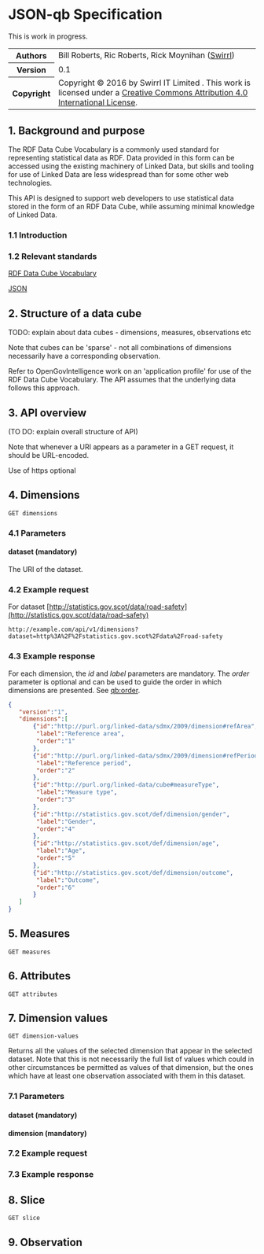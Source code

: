 # JSON-qb Specification

This is work in progress.

<!-- Document Info -->
<table class="table">
  <tr>
    <th>Authors</th>
    <td>
      Bill Roberts, Ric Roberts, Rick Moynihan (<a href="http://www.swirrl.com">Swirrl</a>)
    </td>
  </tr>
  <tr>
    <th>Version</th>
    <td>0.1</td>
  </tr>
  <tr>
    <th>Copyright</th>
    <td>
      Copyright &copy; 2016 by Swirrl IT Limited . This work is licensed under a
      <a href="http://creativecommons.org/licenses/by/4.0/">
        Creative Commons Attribution 4.0 International License</a>.
    </td>
  </tr>
</table>

## 1. Background and purpose

The RDF Data Cube Vocabulary is a commonly used standard for representing statistical data as RDF.  Data provided in this form can be accessed using the existing machinery of Linked Data, but skills and tooling for use of Linked Data are less widespread than for some other web technologies.

This API is designed to support web developers to use statistical data stored in the form of an RDF Data Cube, while assuming minimal knowledge of Linked Data.

### 1.1 Introduction


### 1.2 Relevant standards

[RDF Data Cube Vocabulary](https://www.w3.org/TR/vocab-data-cube/)

[JSON](https://tools.ietf.org/html/rfc7159)

## 2. Structure of a data cube

TODO: explain about data cubes - dimensions, measures, observations etc

Note that cubes can be 'sparse' - not all combinations of dimensions necessarily have a corresponding observation.

Refer to OpenGovIntelligence work on an 'application profile' for use of the RDF Data Cube Vocabulary.  The API assumes that the underlying data follows this approach.

## 3. API overview

(TO DO: explain overall structure of API)

Note that whenever a URI appears as a parameter in a GET request, it should be URL-encoded.

Use of https optional

## 4. Dimensions

```
GET dimensions
```

### 4.1 Parameters

#### dataset (mandatory)

The URI of the dataset. 

### 4.2 Example request

For dataset [http://statistics.gov.scot/data/road-safety](http://statistics.gov.scot/data/road-safety)
```
http://example.com/api/v1/dimensions?dataset=http%3A%2F%2Fstatistics.gov.scot%2Fdata%2Froad-safety
```

### 4.3 Example response

For each dimension, the _id_ and _label_ parameters are mandatory. The _order_ parameter is optional and can be used to guide the order in which dimensions are presented.  See [qb:order](https://www.w3.org/TR/vocab-data-cube/#ref_qb_order).

```json
{
   "version":"1",
   "dimensions":[
       {"id":"http://purl.org/linked-data/sdmx/2009/dimension#refArea",
        "label":"Reference area",
        "order":"1"
       },
       {"id":"http://purl.org/linked-data/sdmx/2009/dimension#refPeriod",
        "label":"Reference period",
        "order":"2"
       },
       {"id":"http://purl.org/linked-data/cube#measureType",
        "label":"Measure type",
        "order":"3"
       },
       {"id":"http://statistics.gov.scot/def/dimension/gender",
        "label":"Gender",
        "order":"4"
       },       
       {"id":"http://statistics.gov.scot/def/dimension/age",
        "label":"Age",
        "order":"5"
       },
       {"id":"http://statistics.gov.scot/def/dimension/outcome",
        "label":"Outcome",
        "order":"6"
       }
   ]
}
```

## 5. Measures

```
GET measures
```

## 6. Attributes

```
GET attributes
```

## 7. Dimension values

```
GET dimension-values
```

Returns all the values of the selected dimension that appear in the selected dataset.  Note that this is not necessarily the full list of values which could in other circumstances be permitted as values of that dimension, but the ones which have at least one observation associated with them in this dataset.

### 7.1 Parameters

#### dataset (mandatory)


#### dimension (mandatory)

### 7.2 Example request


### 7.3 Example response



## 8. Slice

```
GET slice
```


## 9. Observation







